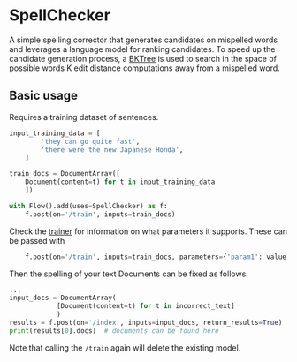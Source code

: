 # SpellChecker

A simple spelling corrector that generates candidates on mispelled words and leverages a language model for ranking candidates. To speed up the candidate generation process, a [BKTree](https://en.wikipedia.org/wiki/BK-tree)  is used to search in the space of possible words K edit distance computations away from a mispelled word.

## Basic usage

Requires a training dataset of sentences.

```python
input_training_data = [
        'they can go quite fast',
        'there were the new Japanese Honda',
    ]

train_docs = DocumentArray([
    Document(content=t) for t in input_training_data
    ])

with Flow().add(uses=SpellChecker) as f:
    f.post(on='/train', inputs=train_docs)

```

Check the [trainer](https://github.com/jina-ai/executor-spellchecker/blob/main/spellchecker/pyngramspell/pyngramspell.py) for information on what parameters it supports. These can be passed with 

```python
    f.post(on='/train', inputs=train_docs, parameters={'param1': value, ...})
```

Then the spelling of your text Documents can be fixed as follows:

```python
...
input_docs = DocumentArray(
            [Document(content=t) for t in incorrect_text]
            )
results = f.post(on='/index', inputs=input_docs, return_results=True)
print(results[0].docs)  # documents can be found here

```

Note that calling the `/train` again will delete the existing model.

<!-- version=v0.1 -> 
